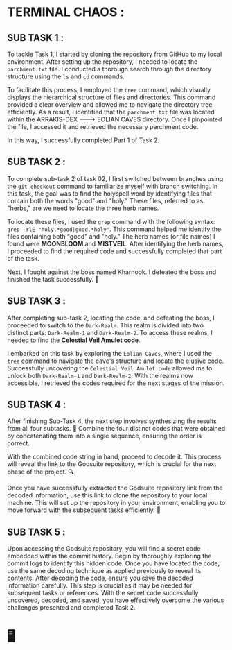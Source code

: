 # TERMINAL CHAOS :
## SUB TASK 1 :

To tackle Task 1, I started by cloning the repository from GitHub to my local environment. After setting up the repository, I needed to locate the `parchment.txt` file. I conducted a thorough search through the directory structure using the `ls` and `cd` commands.

To facilitate this process, I employed the `tree` command, which visually displays the hierarchical structure of files and directories. This command provided a clear overview and allowed me to navigate the directory tree efficiently. As a result, I identified that the `parchment.txt` file was located within the ARRAKIS-DEX ---> EOLIAN CAVES directory. Once I pinpointed the file, I accessed it and retrieved the necessary parchment code.

In this way, I successfully completed Part 1 of Task 2.
## SUB TASK 2 :

To complete sub-task 2 of task 02, I first switched between branches using the `git checkout` command to familiarize myself with branch switching. In this task, the goal was to find the holyspell word by identifying files that contain both the words "good" and "holy." These files, referred to as "herbs," are we need to locate the three herb names.

To locate these files, I used the `grep` command with the following syntax: `grep -rlE "holy.*good|good.*holy"`. This command helped me identify the files containing both "good" and "holy." The herb names (or file names) I found were **MOONBLOOM** and **MISTVEIL**. After identifying the herb names, I proceeded to find the required code and successfully completed that part of the task.

Next, I fought against the boss named Kharnook. I defeated the boss and finished the task successfully. 🎉

## SUB TASK 3 :

After completing sub-task 2, locating the code, and defeating the boss, I proceeded to switch to the `Dark-Realm`. This realm is divided into two distinct parts: `Dark-Realm-1` and `Dark-Realm-2`. To access these realms, I needed to find the **Celestial Veil Amulet code**.

I embarked on this task by exploring the `Eolian Caves`, where I used the `tree` command to navigate the cave's structure and locate the elusive code. Successfully uncovering the `Celestial Veil Amulet code` allowed me to unlock both `Dark-Realm-1` and `Dark-Realm-2`. With the realms now accessible, I retrieved the codes required for the next stages of the mission.

## SUB TASK 4 :

After finishing Sub-Task 4, the next step involves synthesizing the results from all four subtasks. 🧩 Combine the four distinct codes that were obtained by concatenating them into a single sequence, ensuring the order is correct.

With the combined code string in hand, proceed to decode it. This process will reveal the link to the Godsuite repository, which is crucial for the next phase of the project. 🔍

Once you have successfully extracted the Godsuite repository link from the decoded information, use this link to clone the repository to your local machine. This will set up the repository in your environment, enabling you to move forward with the subsequent tasks efficiently. 🚀

## SUB TASK 5 :
Upon accessing the Godsuite repository, you will find a secret code embedded within the commit history. Begin by thoroughly exploring the commit logs to identify this hidden code. Once you have located the code, use the same decoding technique as applied previously to reveal its contents.
After decoding the code, ensure you save the decoded information carefully. This step is crucial as it may be needed for subsequent tasks or references.
With the secret code successfully uncovered, decoded, and saved, you have effectively overcome the various challenges presented and completed Task 2. 
# 🖥️
